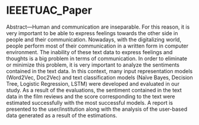 # IEEETUAC_Paper

Abstract—Human and communication are inseparable. For this reason, it is very important to be able to express feelings towards the other side in people and their communication. Nowadays, with the digitalizing world, people perform most of their communication in a written form in computer environment. The inability of these text data to express feelings and thoughts is a big problem in terms of communication. In order to eliminate or minimize this problem, it is very important to analyze the sentiments contained in the text data. In this context, many input representation models (Word2Vec, Doc2Vec) and text classification models (Naïve Bayes, Decision Tree, Logistic Regression, LSTM) were developed and evaluated in our study. As a result of the evaluations, the sentiment contained in the text data in the film reviews and the score corresponding to the text were estimated successfully with the most successful models. A report is presented to the user/institution along with the analysis of the user-based data generated as a result of the estimations.
